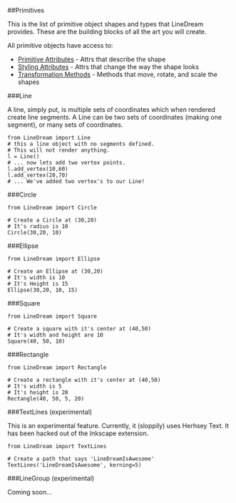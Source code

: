 ##Primitives

This is the list of primitive object shapes and types that LineDream provides. These are the building blocks of all the art you will create.

All primitive objects have access to:

* [Primitive Attributes](#PrimitivesAttributes) - Attrs that describe the shape
* [Styling Attributes](#StylingAttributes) - Attrs that change the way the shape looks
* [Transformation Methods](#TransformationMethods) - Methods that move, rotate, and scale the shapes


###Line

A line, simply put, is multiple sets of coordinates which when rendered create line segments. A Line can be two sets of coordinates (making one segment), or many sets of coordinates.


    from LineDream import Line
    # this a line object with no segments defined.
    # This will not render anything.
    l = Line()
    # ... now lets add two vertex points.
    l.add_vertex(10,60)
    l.add_vertex(20,70)
    # ... We've added two vertex's to our Line!

###Circle


    from LineDream import Circle

    # Create a Circle at (30,20)
    # It's radius is 10
    Circle(30,20, 10)

###Ellipse


    from LineDream import Ellipse

    # Create an Ellipse at (30,20)
    # It's width is 10
    # It's Height is 15
    Ellipse(30,20, 10, 15)

###Square


    from LineDream import Square

    # Create a square with it's center at (40,50)
    # It's width and height are 10
    Square(40, 50, 10)


###Rectangle


    from LineDream import Rectangle

    # Create a rectangle with it's center at (40,50)
    # It's width is 5
    # It's height is 20
    Rectangle(40, 50, 5, 20)

###TextLines (experimental)


This is an experimental feature. Currently, it (sloppily) uses Herhsey Text.
It has been hacked out of the Inkscape extension.

    from LineDream import TextLines

    # Create a path that says 'LineDreamIsAwesome'
    TextLines('LineDreamIsAwesome', kerning=5)

###LineGroup (experimental)

Coming soon...